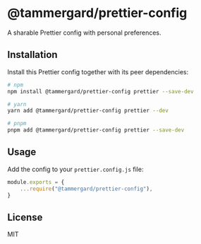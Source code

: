 # @tammergard/prettier-config

A sharable Prettier config with personal preferences.

## Installation

Install this Prettier config together with its peer dependencies:

```bash
# npm
npm install @tammergard/prettier-config prettier --save-dev

# yarn
yarn add @tammergard/prettier-config prettier --dev

# pnpm
pnpm add @tammergard/prettier-config prettier --save-dev
```

## Usage

Add the config to your `prettier.config.js` file:

```js
module.exports = {
	...require("@tammergard/prettier-config"),
}
```

## License

MIT
